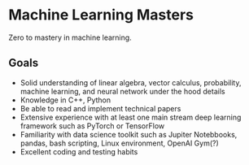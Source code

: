 # Machine Learning Masters

Zero to mastery in machine learning.

## Goals

* Solid understanding of linear algebra, vector calculus, probability, machine learning, and neural network under the hood details
* Knowledge in C++, Python
* Be able to read and implement technical papers
* Extensive experience with at least one main stream deep learning framework such as PyTorch or TensorFlow
* Familiarity with data science toolkit such as Jupiter Notebbooks, pandas, bash scripting, Linux environment, OpenAI Gym(?)
* Excellent coding and testing habits

